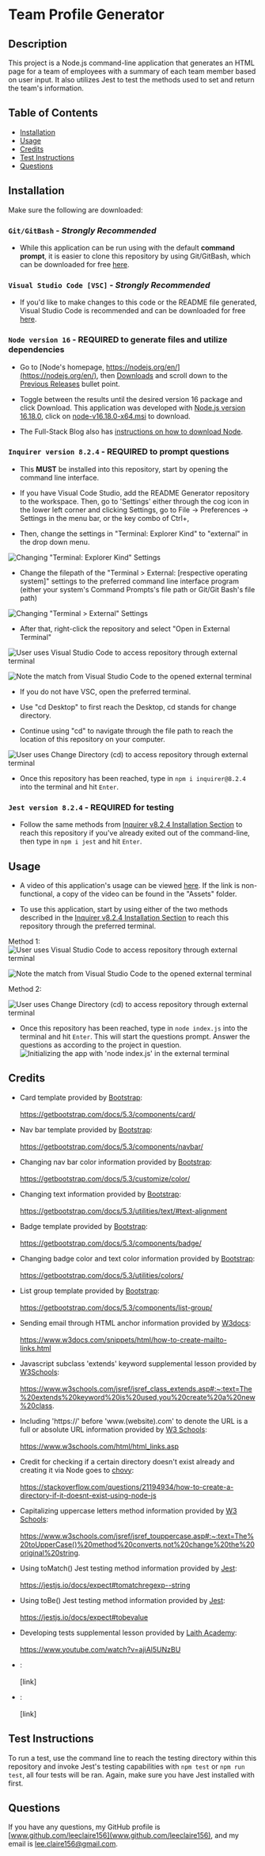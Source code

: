 
# Team Profile Generator
  
  ## Description

  This project is a Node.js command-line application that generates an HTML page for a team of employees with a summary of each team member based on user input. It also utilizes Jest to test the methods used to set and return the team's information.
  
  ## Table of Contents
  - [Installation](#installation)
  - [Usage](#usage)
  - [Credits](#credits)
  - [Test Instructions](#test-instructions)
  - [Questions](#questions)

  ## Installation

  Make sure the following are downloaded:

  ### `Git/GitBash` - *Strongly Recommended*
  * While this application can be run using with the default **command prompt**, it is easier to clone this repository by using Git/GitBash, which can be downloaded for free [here](https://git-scm.com/downloads).

  ### `Visual Studio Code [VSC]` - *Strongly Recommended*

  * If you'd like to make changes to this code or the README file generated, Visual Studio Code is recommended and can be downloaded for free [here](https://code.visualstudio.com/download).

  ### `Node version 16` - **REQUIRED** to generate files and utilize dependencies
  * Go to [Node's homepage, https://nodejs.org/en/](https://nodejs.org/en/), then [Downloads](https://nodejs.org/en/download/) and scroll down to the [Previous Releases](https://nodejs.org/en/download/releases/) bullet point. 

  * Toggle between the results until the desired version 16 package and click Download. This application was developed with [Node.js version 16.18.0](https://nodejs.org/dist/v16.18.0/), click on [node-v16.18.0-x64.msi](https://nodejs.org/download/release/v16.18.0/node-v16.18.0-x64.msi) to download.

  * The Full-Stack Blog also has [instructions on how to download Node](https://coding-boot-camp.github.io/full-stack/nodejs/how-to-install-nodejs).

  ### `Inquirer version 8.2.4` - **REQUIRED** to prompt questions

  * This **MUST** be installed into this repository, start by opening the command line interface.

  * If you have Visual Code Studio, add the README Generator repository to the workspace. Then, go to 'Settings' either through the cog icon in the lower left corner and clicking Settings, go to File -> Preferences -> Settings in the menu bar, or the key combo of Ctrl+,

  * Then, change the settings in "Terminal: Explorer Kind" to "external" in the drop down menu.

  ![Changing "Terminal: Explorer Kind" Settings](./assets/screenshots/External-Terminal-Settings-1.PNG)
          
  * Change the filepath of the "Terminal > External: [respective operating system]" settings to the preferred command line interface program (either your system's Command Prompts's file path or Git/Git Bash's file path)

  ![Changing "Terminal > External" Settings](./Assets/Screenshots/External-Terminal-Settings-1.PNG)

  * After that, right-click the repository and select "Open in External Terminal"

  ![User uses Visual Studio Code to access repository through external terminal](./Assets/Screenshots/External-Terminal-Method-1-1.PNG)

  ![Note the match from Visual Studio Code to the opened external terminal](./Assets/Screenshots/External-Terminal-Method-1-2.PNG)


  * If you do not have VSC, open the preferred terminal.

  * Use "cd Desktop" to first reach the Desktop, cd stands for change directory.

  * Continue using "cd" to navigate through the file path to reach the location of this repository on your computer.

  ![User uses Change Directory (cd) to access repository through external terminal](./Assets/Screenshots/External-Terminal-Method-2.PNG)

  * Once this repository has been reached, type in `npm i inquirer@8.2.4` into the terminal and hit `Enter`.

  ### `Jest version 8.2.4` - **REQUIRED** for testing
  
  * Follow the same methods from [Inquirer v8.2.4 Installation Section](#inquirer-version-824---required-to-prompt-questions) to reach this repository if you've already exited out of the command-line, then type in `npm i jest` and hit `Enter`.

  ## Usage
  * A video of this application's usage can be viewed [here](https://drive.google.com/file/d/1pbLwfHMrcf_RUMx4d5a3OQEtI1hKC_xq/view). If the link is non-functional, a copy of the video can be found in the "Assets" folder.

  * To use this application, start by using either of the two methods described in the [Inquirer v8.2.4 Installation Section](#inquirer-version-824---required-to-prompt-questions) to reach this repository through the preferred terminal.

  Method 1:
  ![User uses Visual Studio Code to access repository through external terminal](./Assets/Screenshots/External-Terminal-Method-1-1.PNG)

  ![Note the match from Visual Studio Code to the opened external terminal](./Assets/Screenshots/External-Terminal-Method-1-2.PNG)

  Method 2:

  ![User uses Change Directory (cd) to access repository through external terminal](./Assets/Screenshots/External-Terminal-Method-2.PNG)

  * Once this repository has been reached, type in `node index.js` into the terminal and hit `Enter`. This will start the questions prompt. Answer the questions as according to the project in question.
  ![Initializing the app with 'node index.js' in the external terminal](./Assets/Screenshots/External-Terminal-Initializing.PNG)
  

  ## Credits
  * Card template provided by [Bootstrap](https://getbootstrap.com/):<br></br> https://getbootstrap.com/docs/5.3/components/card/
  
  * Nav bar template provided by [Bootstrap](https://getbootstrap.com/):<br></br> https://getbootstrap.com/docs/5.3/components/navbar/
  
  * Changing nav bar color information provided by [Bootstrap](https://getbootstrap.com/):<br></br> https://getbootstrap.com/docs/5.3/customize/color/
  
  * Changing text information provided by [Bootstrap](https://getbootstrap.com/):<br></br> https://getbootstrap.com/docs/5.3/utilities/text/#text-alignment
  
  * Badge template provided by [Bootstrap](https://getbootstrap.com/):<br></br> https://getbootstrap.com/docs/5.3/components/badge/
  
  * Changing badge color and text color information provided by [Bootstrap](https://getbootstrap.com/):<br></br> https://getbootstrap.com/docs/5.3/utilities/colors/
  
  * List group template provided by [Bootstrap](https://getbootstrap.com/):<br></br> https://getbootstrap.com/docs/5.3/components/list-group/
  
  * Sending email through HTML anchor information provided by [W3docs](https://www.w3docs.com/):<br></br> https://www.w3docs.com/snippets/html/how-to-create-mailto-links.html
  
  * Javascript subclass 'extends' keyword supplemental lesson provided by [W3Schools](https://www.w3schools.com/):<br></br> https://www.w3schools.com/jsref/jsref_class_extends.asp#:~:text=The%20extends%20keyword%20is%20used,you%20create%20a%20new%20class.
  
  * Including 'https://' before 'www.(website).com' to denote the URL is a full or absolute URL information provided by [W3 Schools](https://www.w3schools.com/):<br></br> https://www.w3schools.com/html/html_links.asp
  
  * Credit for checking if a certain directory doesn't exist already and creating it via Node goes to [chovy](https://stackoverflow.com/users/33522/chovy):<br></br> https://stackoverflow.com/questions/21194934/how-to-create-a-directory-if-it-doesnt-exist-using-node-js

  * Capitalizing uppercase letters method information provided by [W3 Schools](https://www.w3schools.com):<br></br> https://www.w3schools.com/jsref/jsref_touppercase.asp#:~:text=The%20toUpperCase()%20method%20converts,not%20change%20the%20original%20string.
  
  * Using toMatch() Jest testing method information provided by [Jest](https://jestjs.io/):<br></br> https://jestjs.io/docs/expect#tomatchregexp--string
  
  * Using toBe() Jest testing method information provided by [Jest](https://jestjs.io/):<br></br> https://jestjs.io/docs/expect#tobevalue
  
  * Developing tests supplemental lesson provided by [Laith Academy](https://www.youtube.com/@laithacademy):<br></br> https://www.youtube.com/watch?v=ajiAl5UNzBU
  
  * []():<br></br> [link]
  
  * []():<br></br> [link]

  ## Test Instructions

  To run a test, use the command line to reach the testing directory within this repository and invoke Jest's testing capabilities with `npm test` or `npm run test`, all four tests will be ran. Again, make sure you have Jest installed with first.
    
  ## Questions
  
  If you have any questions, my GitHub profile is [www.github.com/leeclaire156](www.github.com/leeclaire156), and my email is [lee.claire156@gmail.com](mailto:lee.claire156@gmail.com).
